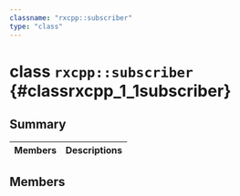 ```yaml
---
classname: "rxcpp::subscriber"
type: "class"
---
```


# class `rxcpp::subscriber` {#classrxcpp_1_1subscriber}

## Summary

 Members                        | Descriptions
--------------------------------|---------------------------------------------

## Members

